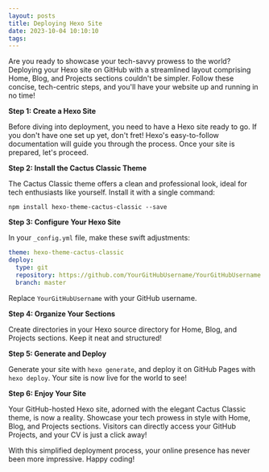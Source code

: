 ```yaml
---
layout: posts
title: Deploying Hexo Site
date: 2023-10-04 10:10:10
tags:
---
```


Are you ready to showcase your tech-savvy prowess to the world? Deploying your Hexo site on GitHub with a streamlined layout comprising Home, Blog, and Projects sections couldn't be simpler. Follow these concise, tech-centric steps, and you'll have your website up and running in no time!

**Step 1: Create a Hexo Site**

Before diving into deployment, you need to have a Hexo site ready to go. If you don't have one set up yet, don't fret! Hexo's easy-to-follow documentation will guide you through the process. Once your site is prepared, let's proceed.

**Step 2: Install the Cactus Classic Theme**

The Cactus Classic theme offers a clean and professional look, ideal for tech enthusiasts like yourself. Install it with a single command:

```shell
npm install hexo-theme-cactus-classic --save
```

**Step 3: Configure Your Hexo Site**

In your `_config.yml` file, make these swift adjustments:

```yaml
theme: hexo-theme-cactus-classic
deploy:
  type: git
  repository: https://github.com/YourGitHubUsername/YourGitHubUsername.github.io.git
  branch: master
```

Replace `YourGitHubUsername` with your GitHub username.

**Step 4: Organize Your Sections**

Create directories in your Hexo source directory for Home, Blog, and Projects sections. Keep it neat and structured!

**Step 5: Generate and Deploy**

Generate your site with `hexo generate`, and deploy it on GitHub Pages with `hexo deploy`. Your site is now live for the world to see!

**Step 6: Enjoy Your Site**

Your GitHub-hosted Hexo site, adorned with the elegant Cactus Classic theme, is now a reality. Showcase your tech prowess in style with Home, Blog, and Projects sections. Visitors can directly access your GitHub Projects, and your CV is just a click away!

With this simplified deployment process, your online presence has never been more impressive. Happy coding!
